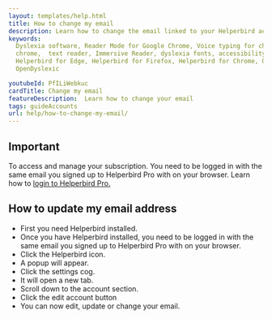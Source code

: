 ```yaml
---
layout: templates/help.html
title: How to change my email
description: Learn how to change the email linked to your Helperbird acount.
keywords:
  Dyslexia software, Reader Mode for Google Chrome, Voice typing for chrome, Text to speech for
  chrome,  text reader, Immersive Reader, dyslexia fonts, accessibility software, dyslexia software,
  Helperbird for Edge, Helperbird for Firefox, Helperbird for Chrome, Opendyslexic for Chrome,
  OpenDyslexic

youtubeId: PfILiWebkuc
cardTitle: Change my email
featureDescription:  Learn how to change your email
tags: guideAccounts
url: help/how-to-change-my-email/
---
```


## Important

To access and manage your subscription. You need to be logged in with the same email you signed up
to Helperbird Pro with on your browser.
Learn how to [login to Helperbird Pro.](https://helperbird.com/help/how-to-login-to-helperbird/)


## How to update my email address

- First you need Helperbird installed.
- Once you have Helperbird installed, you need to be logged in with the same email you signed up to
  Helperbird Pro with on your browser.
- Click the Helperbird icon.
- A popup will appear.
- Click the settings cog.
- It will open a new tab.
- Scroll down to the account section.
- Click the edit account button
- You can now edit, update or change your email.


